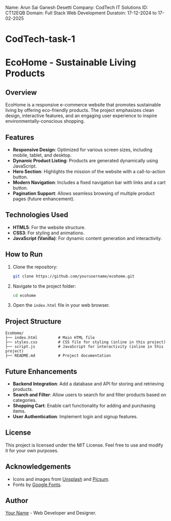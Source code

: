 
Name: Arun Sai Ganesh Desetti
Company: CodTech IT Solutions
ID: CT12EQB
Domain: Full Stack Web Development
Duratoin: 17-12-2024 to 17-02-2025


# CodTech-task-1
# EcoHome - Sustainable Living Products

## Overview
EcoHome is a responsive e-commerce website that promotes sustainable living by offering eco-friendly products. The project emphasizes clean design, interactive features, and an engaging user experience to inspire environmentally-conscious shopping.

## Features
- **Responsive Design**: Optimized for various screen sizes, including mobile, tablet, and desktop.
- **Dynamic Product Listing**: Products are generated dynamically using JavaScript.
- **Hero Section**: Highlights the mission of the website with a call-to-action button.
- **Modern Navigation**: Includes a fixed navigation bar with links and a cart button.
- **Pagination Support**: Allows seamless browsing of multiple product pages (future enhancement).

## Technologies Used
- **HTML5**: For the website structure.
- **CSS3**: For styling and animations.
- **JavaScript (Vanilla)**: For dynamic content generation and interactivity.

## How to Run
1. Clone the repository:
   ```bash
   git clone https://github.com/yourusername/ecohome.git
   ```
2. Navigate to the project folder:
   ```bash
   cd ecohome
   ```
3. Open the `index.html` file in your web browser.

## Project Structure
```
EcoHome/
├── index.html         # Main HTML file
├── styles.css         # CSS file for styling (inline in this project)
├── script.js          # JavaScript for interactivity (inline in this project)
├── README.md          # Project documentation
```

## Future Enhancements
- **Backend Integration**: Add a database and API for storing and retrieving products.
- **Search and Filter**: Allow users to search for and filter products based on categories.
- **Shopping Cart**: Enable cart functionality for adding and purchasing items.
- **User Authentication**: Implement login and signup features.

## License
This project is licensed under the MIT License. Feel free to use and modify it for your own purposes.

## Acknowledgements
- Icons and images from [Unsplash](https://unsplash.com/) and [Picsum](https://picsum.photos/).
- Fonts by [Google Fonts](https://fonts.google.com/).

## Author
[Your Name](https://github.com/yourusername) - Web Developer and Designer.

